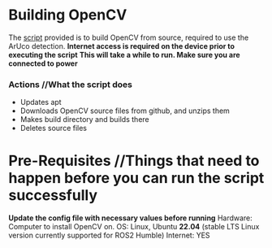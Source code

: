 # Building OpenCV
The [script](./BuildCVFromSource) provided is to build OpenCV from source, required to use the ArUco detection. **Internet access is required on the device prior to executing the script**
**This will take a while to run. Make sure you are connected to power**
### Actions //What the script does
- Updates apt 
- Downloads OpenCV source files from github, and unzips them
- Makes build directory and builds there
- Deletes source files


# Pre-Requisites //Things that need to happen before you can run the script successfully
**Update the config file with necessary values before running**
Hardware: Computer to install OpenCV on.
OS: Linux, Ubuntu **22.04** (stable LTS Linux version currently supported for ROS2 Humble)
Internet: YES

